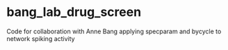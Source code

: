 # bang_lab_drug_screen
Code for collaboration with Anne Bang applying specparam and bycycle to network spiking activity
